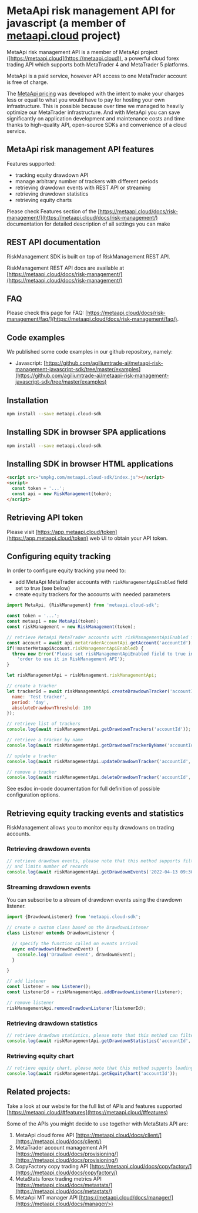 # MetaApi risk management API for javascript (a member of [metaapi.cloud](https://metaapi.cloud) project)

MetaApi risk management API is a member of MetaApi project ([https://metaapi.cloud](https://metaapi.cloud)), a powerful cloud forex trading API which supports both MetaTrader 4 and MetaTrader 5 platforms.

MetaApi is a paid service, however API access to one MetaTrader account is free of charge.

The [MetaApi pricing](https://metaapi.cloud/#pricing) was developed with the intent to make your charges less or equal to what you would have to pay for hosting your own infrastructure. This is possible because over time we managed to heavily optimize
our MetaTrader infrastructure. And with MetaApi you can save significantly on application development and
maintenance costs and time thanks to high-quality API, open-source SDKs and convenience of a cloud service.

## MetaApi risk management API features

Features supported:

- tracking equity drawdown API
- manage arbitrary number of trackers with different periods
- retrieving drawdown events with REST API or streaming
- retrieving drawdown statistics
- retrieving equity charts

Please check Features section of the [https://metaapi.cloud/docs/risk-management/](https://metaapi.cloud/docs/risk-management/) documentation for detailed description of all settings you can make

## REST API documentation
RiskManagement SDK is built on top of RiskManagement REST API.

RiskManagement REST API docs are available at [https://metaapi.cloud/docs/risk-management/](https://metaapi.cloud/docs/risk-management/)

## FAQ
Please check this page for FAQ: [https://metaapi.cloud/docs/risk-management/faq/](https://metaapi.cloud/docs/risk-management/faq/).

## Code examples
We published some code examples in our github repository, namely:

- Javascript: [https://github.com/agiliumtrade-ai/metaapi-risk-management-javascript-sdk/tree/master/examples](https://github.com/agiliumtrade-ai/metaapi-risk-management-javascript-sdk/tree/master/examples)

## Installation
```bash
npm install --save metaapi.cloud-sdk
```

## Installing SDK in browser SPA applications
```bash
npm install --save metaapi.cloud-sdk
```

## Installing SDK in browser HTML applications
```html
<script src="unpkg.com/metaapi.cloud-sdk/index.js"></script>
<script>
  const token = '...';
  const api = new RiskManagement(token);
</script>
```

## Retrieving API token
Please visit [https://app.metaapi.cloud/token](https://app.metaapi.cloud/token) web UI to obtain your API token.

## Configuring equity tracking

In order to configure equity tracking you need to:

- add MetaApi MetaTrader accounts with `riskManagementApiEnabled` field set to true (see below)
- create equity trackers for the accounts with needed parameters

```javascript
import MetaApi, {RiskManagement} from 'metaapi.cloud-sdk';

const token = '...';
const metaapi = new MetaApi(token);
const riskManagement = new RiskManagement(token);

// retrieve MetaApi MetaTrader accounts with riskManagementApiEnabled field set to true
const account = await api.metatraderAccountApi.getAccount('accountId');
if(!masterMetaapiAccount.riskManagementApiEnabled) {
  throw new Error('Please set riskManagementApiEnabled field to true in your MetaApi account in ' +
    'order to use it in RiskManagement API');
}

let riskManagementApi = riskManagement.riskManagementApi;

// create a tracker
let trackerId = await riskManagementApi.createDrawdownTracker('accountId', {
  name: 'Test tracker',
  period: 'day',
  absoluteDrawdownThreshold: 100
});

// retrieve list of trackers
console.log(await riskManagementApi.getDrawdownTrackers('accountId'));

// retrieve a tracker by name
console.log(await riskManagementApi.getDrawdownTrackerByName('accountId', 'Test tracker'));

// update a tracker
console.log(await riskManagementApi.updateDrawdownTracker('accountId', trackerId.id, {name: 'Updated name'}));

// remove a tracker
console.log(await riskManagementApi.deleteDrawdownTracker('accountId', trackerId.id));
```

See esdoc in-code documentation for full definition of possible configuration options.

## Retrieving equity tracking events and statistics

RiskManagement allows you to monitor equity drawdowns on trading accounts.

### Retrieving drawdown events
```javascript
// retrieve drawdown events, please note that this method supports filtering by broker time range, accountId, trackerId
// and limits number of records
console.log(await riskManagementApi.getDrawdownEvents('2022-04-13 09:30:00.000', '2022-05-14 09:30:00.000'));
```

### Streaming drawdown events
You can subscribe to a stream of drawdown events using the drawdown listener.
```javascript
import {DrawdownListener} from 'metaapi.cloud-sdk';

// create a custom class based on the DrawdownListener
class Listener extends DrawdownListener {

  // specify the function called on events arrival
  async onDrawdown(drawdownEvent) {
    console.log('Drawdown event', drawdownEvent);
  }

}

// add listener
const listener = new Listener();
const listenerId = riskManagementApi.addDrawdownListener(listener);

// remove listener
riskManagementApi.removeDrawdownListener(listenerId);
```

### Retrieving drawdown statistics
```javascript
// retrieve drawdown statistics, please note that this method can filter returned data and supports pagination
console.log(await riskManagementApi.getDrawdownStatistics('accountId', trackerId.id));
```

### Retrieving equity chart
```javascript
// retrieve equity chart, please note that this method supports loading within specified broker time
console.log(await riskManagementApi.getEquityChart('accountId'));
```

## Related projects:
Take a look at our website for the full list of APIs and features supported [https://metaapi.cloud/#features](https://metaapi.cloud/#features)

Some of the APIs you might decide to use together with MetaStats API are:

1. MetaApi cloud forex API [https://metaapi.cloud/docs/client/](https://metaapi.cloud/docs/client/)
2. MetaTrader account management API [https://metaapi.cloud/docs/provisioning/](https://metaapi.cloud/docs/provisioning/)
3. CopyFactory copy trading  API [https://metaapi.cloud/docs/copyfactory/](https://metaapi.cloud/docs/copyfactory/)
4. MetaStats forex trading metrics API [https://metaapi.cloud/docs/metastats/](https://metaapi.cloud/docs/metastats/)
5. MetaApi MT manager API [https://metaapi.cloud/docs/manager/](https://metaapi.cloud/docs/manager/>)
